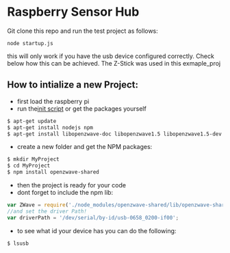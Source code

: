 # Raspberry Sensor Hub

Git clone this repo and run the test project as follows:
```
node startup.js
```
this will only work if you have the usb device configured correctly. 
Check below how this can be achieved.
The Z-Stick was used in this exmaple_proj

## How to intialize a new Project:
- first load the raspberry pi
- run the[init script](/initialize)  or get the packages yourself

```bash
$ apt-get update
$ apt-get install nodejs npm
$ apt-get install libopenzwave-doc libopenzwave1.5 libopenzwave1.5-dev
```
- create a new folder and get the NPM packages: 

```bash 
$ mkdir MyProject
$ cd MyProject
$ npm install openzwave-shared
```

- then the project is ready for your code
- dont forget to include the npm lib:

```javascript
var ZWave = require('./node_modules/openzwave-shared/lib/openzwave-shared.js');
//and set the driver Path!
var driverPath = '/dev/serial/by-id/usb-0658_0200-if00';
```
- to see what id your device has you can do the following:
```bash
$ lsusb
```
